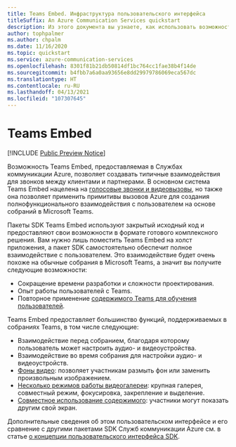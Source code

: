 ```yaml
---
title: Teams Embed. Инфраструктура пользовательского интерфейса
titleSuffix: An Azure Communication Services quickstart
description: Из этого документа вы узнаете, как использовать возможность Teams Embed в инфраструктуре пользовательского интерфейса в Службах коммуникации Azure для создания готовых интерфейсов взаимодействия.
author: tophpalmer
ms.author: chpalm
ms.date: 11/16/2020
ms.topic: quickstart
ms.service: azure-communication-services
ms.openlocfilehash: 8301f81b21db50814df1bc764cc1fae38b4f14de
ms.sourcegitcommit: b4fbb7a6a0aa93656e8dd29979786069eca567dc
ms.translationtype: HT
ms.contentlocale: ru-RU
ms.lasthandoff: 04/13/2021
ms.locfileid: "107307645"
---
```

# <a name="teams-embed"></a>Teams Embed

[!INCLUDE [Public Preview Notice](../../includes/private-preview-include.md)]


Возможность Teams Embed, предоставляемая в Службах коммуникации Azure, позволяет создавать типичные взаимодействия для звонков между клиентами и партнерами. В основном система Teams Embed нацелена на [голосовые звонки и видеовызовы](../voice-video-calling/calling-sdk-features.md), но также она позволяет применить примитивы вызовов Azure для создания полнофункционального взаимодействия с пользователем на основе собраний в Microsoft Teams.

Пакеты SDK Teams Embed используют закрытый исходный код и предоставляют свои возможности в формате готового комплексного решения. Вам нужно лишь поместить Teams Embed на холст приложения, а пакет SDK самостоятельно обеспечит полное взаимодействие с пользователем. Это взаимодействие будет очень похоже на обычные собрания в Microsoft Teams, а значит вы получите следующие возможности:

- Сокращение времени разработки и сложности проектирования.
- Опыт работы пользователей с Teams.
- Повторное применение [содержимого Teams для обучения пользователей](https://support.microsoft.com/office/meetings-in-teams-e0b0ae21-53ee-4462-a50d-ca9b9e217b67).

Teams Embed предоставляет большинство функций, поддерживаемых в собраниях Teams, в том числе следующие:

- Взаимодействие перед собранием, благодаря которому пользователь может настроить аудио- и видеоустройства.
- Взаимодействие во время собрания для настройки аудио- и видеоустройств.
- [Фоны видео](https://support.microsoft.com/office/change-your-background-for-a-teams-meeting-f77a2381-443a-499d-825e-509a140f4780): позволяет участникам размыть фон или заменить произвольным изображением.
- [Несколько режимов работы видеогалереи](https://support.microsoft.com/office/using-video-in-microsoft-teams-3647fc29-7b92-4c26-8c2d-8a596904cdae): крупная галерея, совместный режим, фокусировка, закрепление и выделение.
- [Совместное использование содержимого](https://support.microsoft.com/en-us/office/share-content-in-a-meeting-in-teams-fcc2bf59-aecd-4481-8f99-ce55dd836ce8): участники могут показать другим свой экран.

Дополнительные сведения об этом пользовательском интерфейсе и его сравнение с другими пакетами SDK Служб коммуникации Azure см. в статье [о концепции пользовательского интерфейса SDK](ui-sdk-overview.md). 
